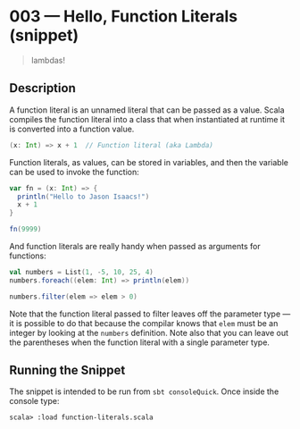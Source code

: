 # 003 &mdash; Hello, Function Literals (snippet)
> lambdas!

## Description
A function literal is an unnamed literal that can be passed as a value. Scala compiles the function literal into a class that when instantiated at runtime it is converted into a function value.

```scala
(x: Int) => x + 1  // Function literal (aka Lambda)
```

Function literals, as values, can be stored in variables, and then the variable can be used to invoke the function:
```scala
var fn = (x: Int) => {
  println("Hello to Jason Isaacs!")
  x + 1
}

fn(9999)
```

And function literals are really handy when passed as arguments for functions:
```scala
val numbers = List(1, -5, 10, 25, 4)
numbers.foreach((elem: Int) => println(elem))

numbers.filter(elem => elem > 0)
```

Note that the function literal passed to filter leaves off the parameter type &mdash; it is possible to do that because the compilar knows that `elem` must be an integer by looking at the `numbers` definition. Note also that you can leave out the parentheses when the function literal with a single parameter type.

## Running the Snippet
The snippet is intended to be run from `sbt consoleQuick`. Once inside the console type:
```
scala> :load function-literals.scala
```